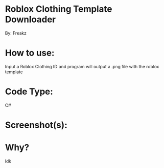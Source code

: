 # Roblox Clothing Template Downloader
By: Freakz

# How to use:
Input a Roblox Clothing ID and program will output a .png file with the roblox template

# Code Type:
C#

# Screenshot(s):


# Why?
Idk
